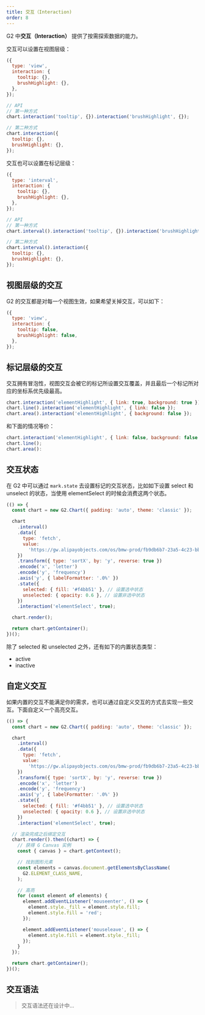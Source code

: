 ```yaml
---
title: 交互（Interaction)
order: 8
---
```


G2 中**交互（Interaction）** 提供了按需探索数据的能力。

交互可以设置在视图层级：

```js
({
  type: 'view',
  interaction: {
    tooltip: {},
    brushHighlight: {},
  },
});
```

```js
// API
// 第一种方式
chart.interaction('tooltip', {}).interaction('brushHighlight', {});

// 第二种方式
chart.interaction({
  tooltip: {},
  brushHighlight: {},
});
```

交互也可以设置在标记层级：

```js
({
  type: 'interval',
  interaction: {
    tooltip: {},
    brushHighlight: {},
  },
});
```

```js
// API
// 第一种方式
chart.interval().interaction('tooltip', {}).interaction('brushHighlight', {});

// 第二种方式
chart.interval().interaction({
  tooltip: {},
  brushHighlight: {},
});
```

## 视图层级的交互

G2 的交互都是对每一个视图生效，如果希望关掉交互，可以如下：

```js
({
  type: 'view',
  interaction: {
    tooltip: false,
    brushHighlight: false,
  },
});
```

## 标记层级的交互

交互拥有冒泡性，视图交互会被它的标记所设置交互覆盖，并且最后一个标记所对应的坐标系优先级最高。

```js
chart.interaction('elementHighlight', { link: true, background: true });
chart.line().interaction('elementHighlight', { link: false });
chart.area().interaction('elementHighlight', { background: false });
```

和下面的情况等价：

```js
chart.interaction('elementHighlight', { link: false, background: false });
chart.line();
chart.area():
```

## 交互状态

在 G2 中可以通过 `mark.state` 去设置标记的交互状态，比如如下设置 select 和 unselect 的状态，当使用 elementSelect 的时候会消费这两个状态。

```js | ob
(() => {
  const chart = new G2.Chart({ padding: 'auto', theme: 'classic' });

  chart
    .interval()
    .data({
      type: 'fetch',
      value:
        'https://gw.alipayobjects.com/os/bmw-prod/fb9db6b7-23a5-4c23-bbef-c54a55fee580.csv',
    })
    .transform({ type: 'sortX', by: 'y', reverse: true })
    .encode('x', 'letter')
    .encode('y', 'frequency')
    .axis('y', { labelFormatter: '.0%' })
    .state({
      selected: { fill: '#f4bb51' }, // 设置选中状态
      unselected: { opacity: 0.6 }, // 设置非选中状态
    })
    .interaction('elementSelect', true);

  chart.render();

  return chart.getContainer();
})();
```

除了 selected 和 unselected 之外，还有如下的内置状态类型：

- active
- inactive

## 自定义交互

如果内置的交互不能满足你的需求，也可以通过自定义交互的方式去实现一些交互。下面自定义一个高亮交互。

```js | ob
(() => {
  const chart = new G2.Chart({ padding: 'auto', theme: 'classic' });

  chart
    .interval()
    .data({
      type: 'fetch',
      value:
        'https://gw.alipayobjects.com/os/bmw-prod/fb9db6b7-23a5-4c23-bbef-c54a55fee580.csv',
    })
    .transform({ type: 'sortX', by: 'y', reverse: true })
    .encode('x', 'letter')
    .encode('y', 'frequency')
    .axis('y', { labelFormatter: '.0%' })
    .state({
      selected: { fill: '#f4bb51' }, // 设置选中状态
      unselected: { opacity: 0.6 }, // 设置非选中状态
    })
    .interaction('elementSelect', true);

  // 渲染完成之后绑定交互
  chart.render().then((chart) => {
    // 获得 G Canvas 实例
    const { canvas } = chart.getContext();

    // 找到图形元素
    const elements = canvas.document.getElementsByClassName(
      G2.ELEMENT_CLASS_NAME,
    );

    // 高亮
    for (const element of elements) {
      element.addEventListener('mouseenter', () => {
        element.style._fill = element.style.fill;
        element.style.fill = 'red';
      });

      element.addEventListener('mouseleave', () => {
        element.style.fill = element.style._fill;
      });
    }
  });

  return chart.getContainer();
})();
```

## 交互语法

> 交互语法还在设计中...
